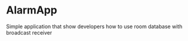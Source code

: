 # AlarmApp
Simple application that show developers how to use room database with broadcast receiver 
